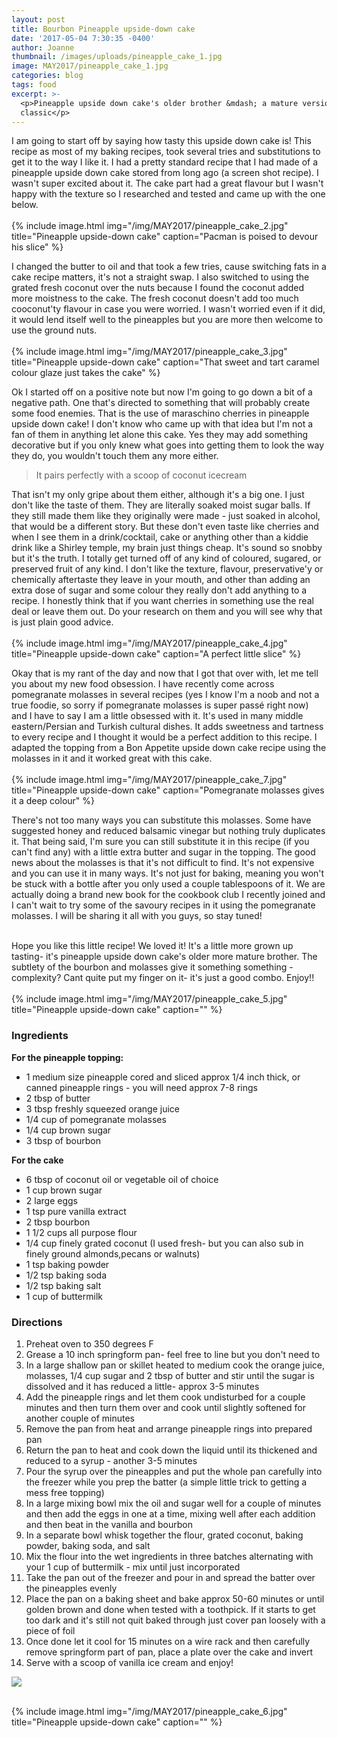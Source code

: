 ```yaml
---
layout: post
title: Bourbon Pineapple upside-down cake
date: '2017-05-04 7:30:35 -0400'
author: Joanne
thumbnail: /images/uploads/pineapple_cake_1.jpg
image: MAY2017/pineapple_cake_1.jpg
categories: blog
tags: food
excerpt: >-
  <p>Pineapple upside down cake's older brother &mdash; a mature version of this
  classic</p>
---
```

I am going to start off by saying how tasty this upside down cake is!  This recipe as most of my baking recipes, took several tries and substitutions to get it to the way I like it.  I had a pretty standard recipe that I had made of a pineapple upside down cake stored from long ago (a screen shot recipe). I wasn't super excited about it.  The cake part had a great flavour but I wasn't happy with the texture so I researched and tested and came up with the one below.
<br>
<br>
{% include image.html
img="/img/MAY2017/pineapple_cake_2.jpg"
title="Pineapple upside-down cake"
caption="Pacman is poised to devour his slice" %}

I changed the butter to oil and that took a few tries, cause switching fats in a cake recipe matters, it's not a straight swap. I also switched to using the grated fresh coconut over the nuts because I found the coconut added more moistness to the cake. The fresh coconut doesn't add too much cooconut'ty flavour in case you were worried.  I wasn't worried even if it did, it would lend itself well to the pineapples but you are more then welcome to use the ground nuts.
<br>
<br>
{% include image.html
img="/img/MAY2017/pineapple_cake_3.jpg"
title="Pineapple upside-down cake"
caption="That sweet and tart caramel colour glaze just takes the cake" %}

Ok I started off on a positive note but now I'm going to go down a bit of a negative path.  One that's directed to something that will probably create some food enemies. That is the use of maraschino cherries in pineapple upside down cake! I don't know who came up with that idea but I'm not a fan of them in anything let alone this cake.  Yes they may add something decorative but if you only knew what goes into getting them to look the way they do, you wouldn't touch them any more either. 

> It pairs perfectly with a scoop of coconut icecream 

That isn't my only gripe about them either, although it's a big one. I just don't like the taste of them. They are literally soaked moist sugar balls. If they still made them like they originally were made - just soaked in alcohol, that would be a different story. But these don't even taste like cherries and when I see them in a drink/cocktail, cake or anything other than a kiddie drink like a Shirley temple, my brain just things cheap. It's sound so snobby but it's the truth.  I totally get turned off of any kind of coloured, sugared, or preserved fruit of any kind.  I don't like the texture, flavour, preservative'y or chemically aftertaste they leave in your mouth, and other than adding an extra dose of sugar and some colour they really don't add anything to a recipe. I honestly think that if you want cherries in something use the real deal or leave them out.  Do your research on them and you will see why that  is just plain good advice.
<br>
<br>
{% include image.html
img="/img/MAY2017/pineapple_cake_4.jpg"
title="Pineapple upside-down cake"
caption="A perfect little slice" %}

Okay that is my rant of the day and now that I got that over with, let me tell you about my new food obsession. I have recently come across pomegranate molasses in several recipes (yes I know I'm a noob and not a true foodie, so sorry if pomegranate molasses is super passé right now) and I have to say I am a little obsessed with it. It's used in many middle eastern/Persian and Turkish cultural dishes.  It adds sweetness and tartness to every recipe and I thought it would be a perfect addition to this recipe. I adapted the topping from a Bon Appetite upside down cake recipe using the molasses in it and it worked great with this cake.\
<br>
{% include image.html
img="/img/MAY2017/pineapple_cake_7.jpg"
title="Pineapple upside-down cake"
caption="Pomegranate molasses gives it a deep colour" %}

There's not too many ways you can substitute this molasses. Some have suggested honey and reduced balsamic vinegar but nothing truly duplicates it. That being said,  I'm sure you can still substitute it in this recipe (if you can't find any) with a little extra butter and sugar in the topping. The good news about the molasses is that it's not difficult to find.  It's not expensive and you can use it in many ways. It's not just for baking, meaning you won't be stuck with a bottle after you only used a couple tablespoons of it.  We are actually doing a brand new book for the cookbook club I recently joined and  I can't wait to try some of the savoury recipes in it using the pomegranate molasses. I will be sharing it all with you guys, so stay tuned! <br>
<br>

Hope you like this little recipe! We loved it! It's a little more grown up tasting- it's pineapple upside down cake's older more mature brother. The subtlety of the bourbon and molasses give it something something - complexity?  Cant quite put my finger on it- it's just a good combo. Enjoy!!
<br>
<br>
{% include image.html
img="/img/MAY2017/pineapple_cake_5.jpg"
title="Pineapple upside-down cake"
caption="" %}
<br>

### Ingredients

**For the pineapple topping:**

* 1 medium size pineapple cored and sliced approx 1/4 inch thick, or canned pineapple rings - you will need approx 7-8 rings
* 2 tbsp of butter
* 3 tbsp freshly squeezed orange juice
* 1/4 cup of pomegranate molasses
* 1/4 cup brown sugar
* 3 tbsp of bourbon
  <br>

**For the cake**

* 6 tbsp of coconut oil or vegetable oil of choice
* 1 cup brown sugar
* 2 large eggs
* 1 tsp pure vanilla extract
* 2 tbsp bourbon
* 1 1/2 cups all purpose flour
* 1/4 cup finely grated coconut (I used fresh- but you can also sub in finely ground almonds,pecans or walnuts)
* 1 tsp baking powder
* 1/2 tsp baking soda
* 1/2 tsp baking salt
* 1 cup of buttermilk
  <br>

### Directions

 1. Preheat oven to 350 degrees F
 2. Grease a 10 inch springform pan- feel free to line but you don't need to
 3. In a large shallow pan or skillet heated to medium cook the orange juice, molasses, 1/4 cup sugar and 2 tbsp of butter and stir until the sugar is dissolved and it has reduced a little- approx 3-5 minutes
 4. Add the pineapple rings and let them cook undisturbed for a couple minutes and then turn them over and cook until slightly softened for another couple of minutes
 5. Remove the pan from heat and arrange pineapple rings into prepared pan
 6. Return the pan to heat and cook
    down the liquid until its thickened and reduced to a syrup - another 3-5 minutes
 7. Pour the syrup over the pineapples and put the whole pan carefully into the freezer while you prep the batter (a simple little trick to getting a mess free topping)
 8. In a large mixing bowl mix the oil and sugar well for a couple of minutes and then add the eggs in one at a time, mixing well after each addition and then beat in the vanilla and bourbon
 9. In a separate bowl whisk together the flour, grated coconut, baking powder, baking soda, and salt
10. Mix the flour into the wet ingredients in three batches alternating with your 1 cup of buttermilk - mix until just incorporated
11. Take the pan out of the freezer and pour in and spread the batter over the pineapples evenly
12. Place the pan on a baking sheet and bake approx 50-60 minutes or until golden brown and done when tested with a toothpick. If it starts to get too dark and it's still not quit baked through just cover pan loosely with a piece of foil
13. Once done let it cool for 15 minutes on a wire rack and then carefully remove springform part of pan, place a plate over the cake and invert
14. Serve with a scoop of vanilla ice cream and enjoy!
    <br>

<p class="apple__news__logo"><a href="https://apple.news/TKVtoVhGUQSuiufA4bqI-gg"><img src="{{ basesite.url }}/img/apple_news.svg" /></a></p>

<br>
{% include image.html
img="/img/MAY2017/pineapple_cake_6.jpg"
title="Pineapple upside-down cake"
caption="" %}


